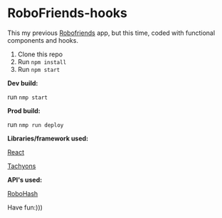 # RoboFriends-hooks

This my previous [Robofriends](https://github.com/obleey/robofriends) app, but this time, coded with functional components and hooks. 

1. Clone this repo
2. Run `npm install`
3. Run `npm start`

**Dev build:**

run `nmp start` 

**Prod build:**

run `nmp run deploy` 

**Libraries/framework used:**

[React](https://reactjs.org/)

[Tachyons](https://tachyons.io/)

**API's used:**

[RoboHash](https://robohash.org/)

Have fun:)))
